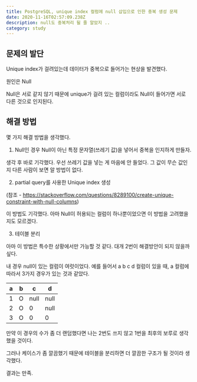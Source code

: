 ```yaml
---
title: PostgreSQL, unique index 컬럼에 null 삽입으로 인한 중복 생성 문제
date: 2020-11-16T02:57:09.238Z
description: null도 중복처리 될 줄 알았지 ..
category: study
---
```


## 문제의 발단

Unique index가 걸려있는데 데이터가 중복으로 들어가는 현상을 발견했다.

원인은 Null

Null은 서로 같지 않기 때문에 unique가 걸려 있는 컬럼이라도 Null이 들어가면 서로 다른 것으로 인지된다.
## 해결 방법

몇 가지 해결 방법을 생각했다.

1. Null인 경우 Null이 아닌 특정 문자열(쓰레기 값)을 넣어서 중복을 인지하게 만들자.

생각 후 바로 기각했다. 우선 쓰레기 값을 넣는 게 마음에 안 들었다. 그 값이 무슨 값인지 다른 사람이 보면 알 방법이 없다.

2. partial query를 사용한 Unique index 생성

(참조 - https://stackoverflow.com/questions/8289100/create-unique-constraint-with-null-columns)

이 방법도 기각했다. 아마 Null이 허용되는 컬럼이 하나뿐이었으면 이 방법을 고려했을지도 모르겠다.

3. 테이블 분리

아마 이 방법은 특수한 상황에서만 가능할 것 같다. 대개 2번이 해결방안이 되지 않을까 싶다.

내 경우 null이 있는 컬럼이 여럿이었다. 예를 들어서 a b c d 컬럼이 있을 때, a 컬럼에 따라서 3가지 경우가 있는 것과 같았다.

| a | b | c | d |
| - | - | - | - |
| 1 | O | null | null |
| 2 | O | 0 | null |
| 3 | O | 0 | 0 |

만약 이 경우의 수가 좀 더 랜덤했다면 나는 2번도 쓰지 않고 1번을 최후의 보루로 생각했을 것이다.

그러나 케이스가 좀 깔끔했기 때문에 테이블을 분리하면 더 깔끔한 구조가 될 것이라 생각했다.

결과는 만족.
